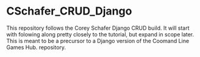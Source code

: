 # CSchafer_CRUD_Django

This repository follows the Corey Schafer Django CRUD build. It will start
with folowing along pretty closely to the tutorial, but expand in scope
later. This is meant to be a precursor to a Django version of the Coomand
Line Games Hub. repository.
